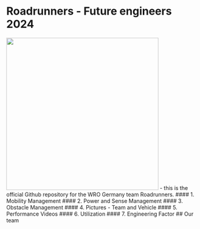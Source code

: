 Roadrunners - Future engineers 2024 
====

<img src="https://github.com/blauerkakao877/Roadrunners-FE24/assets/131390374/50f191a3-0340-4c7b-ba7b-8b8aab709dd7" width="400" height="400">
- this is the official Github repository for the WRO Germany team Roadrunners.
#### 1. Mobility Management
#### 2. Power and Sense Management
#### 3. Obstacle Management
#### 4. Pictures - Team and Vehicle
#### 5. Performance Videos
#### 6. Utilization
#### 7. Engineering Factor
## Our team 
